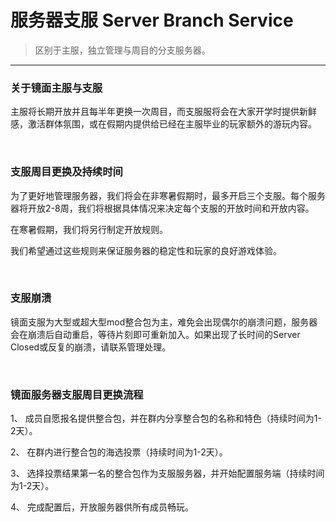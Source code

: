 # 服务器支服 Server Branch Service

> 区别于主服，独立管理与周目的分支服务器。

------

### 关于镜面主服与支服

主服将长期开放并且每半年更换一次周目，而支服服将会在大家开学时提供新鲜感，激活群体氛围，或在假期内提供给已经在主服毕业的玩家额外的游玩内容。

<br>

### 支服周目更换及持续时间

为了更好地管理服务器，我们将会在非寒暑假期时，最多开启三个支服。每个服务器将开放2-8周，我们将根据具体情况来决定每个支服的开放时间和开放内容。

在寒暑假期，我们将另行制定开放规则。

我们希望通过这些规则来保证服务器的稳定性和玩家的良好游戏体验。

<br>

### 支服崩溃

镜面支服为大型或超大型mod整合包为主，难免会出现偶尔的崩溃问题，服务器会在崩溃后自动重启，等待片刻即可重新加入。如果出现了长时间的Server Closed或反复的崩溃，请联系管理处理。

<br>

### 镜面服务器支服周目更换流程

1、 成员自愿报名提供整合包，并在群内分享整合包的名称和特色（持续时间为1-2天）。

2、 在群内进行整合包的海选投票（持续时间为1-2天）。

3、 选择投票结果第一名的整合包作为支服服务器，并开始配置服务端（持续时间为1-2天）。

4、 完成配置后，开放服务器供所有成员畅玩。